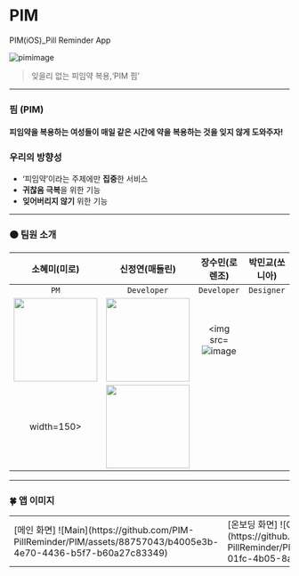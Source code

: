 # PIM
PIM(iOS)_Pill Reminder App

![pimimage](https://github.com/PIM-PillReminder/PIM/assets/88757043/235900d4-0c5b-4381-bc81-b8486c5a771b)


> 잊을리 없는 피임약 복용,‘PIM 핌’
---
### 핌 (PIM)
#### 피임약을 복용하는 여성들이 매일 같은 시간에 약을 복용하는 것을 잊지 않게 도와주자!

### 우리의 방향성

- ‘피임약’이라는 주제에만 **집중**한 서비스
- **귀찮음 극복**을 위한 기능
- **잊어버리지 않기** 위한 기능
---

### 🟠 팀원 소개

| 소혜미(미로) | 신정연(매들린) | 장수민(로렌조) | 박민교(쏘니아) |
| :--------------: | :----------------: | :--------------: | :--------------: |
| `PM`    | `Developer`      | `Developer`    | `Designer`    |
| <img src="https://avatars.githubusercontent.com/u/22471820?v=4" width=150> | <img src="https://avatars.githubusercontent.com/u/88757043?v=4" width=150> | <img src=![image](https://github.com/PIM-PillReminder/PIM/assets/88757043/fcdd103c-8388-4f8e-8a00-3b7f5c5550c7)
 width=150> | <img src="https://avatars.githubusercontent.com/u/89244357?v=4" width=150> |

---

### 🍀 앱 이미지
<table>
<tr>
<td>
[메인 화면]
![Main](https://github.com/PIM-PillReminder/PIM/assets/88757043/b4005e3b-4e70-4436-b5f7-b60a27c83349)

</td>
<td>
[온보딩 화면]
![Onboarding](https://github.com/PIM-PillReminder/PIM/assets/88757043/1a7b1269-01fc-4b05-8a6f-7a36ac5d7504)


</td>
<td>
[설정 화면]
![Settings](https://github.com/PIM-PillReminder/PIM/assets/88757043/908dcb58-da9b-4d42-a1c5-a6fb2fff99da)


</td>
</tr>
</table>


